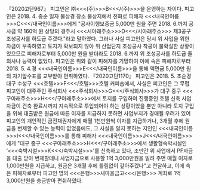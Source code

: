 『2020고단967』
피고인은 ㈜<<<(주)>>>B<<</(주)>>>을 운영하는 자이다.
피고인은 2018. 4. 중순 일자 불상경 장소 불상지에서 전화로 피해자 <<<내국인이름>>>C<<</내국인이름>>>에게 "공사이행보증금 5,000만 원을 주면 2018. 6.까지 공사금 약 160억 원 상당의 경주시 <<<시아래주소>>>D<<</시아래주소>>> 제3공구 조성공사를 하도급 주겠다."라고 말하였다.
그러나 사실 피고인은 당시 위 사업을 위한 자금이 부족하였고 토지가 확보되지 않아 위 산업단지 조성공사 착공이 불확실한 상황이었으므로 피해자로부터 5,000만 원을 받더라도 2018. 6.까지 위 조성공사를 하도급 줄 의사나 능력이 없었다.
피고인은 위와 같이 피해자를 기망하여 이에 속은 피해자로부터 2018. 5. 4.경 <<<내국인이름>>>E<<</내국인이름>>>을 통해 액면금 5,000만 원의 자기앞수표를 교부받아 편취하였다.
『2020고단1170』
피고인은 2018. 5. 초순경 대구 수성구 <<<호텔>>>F<<</호텔>>>호텔 커피숍에서, 사실은 피고인은 그 무렵 피고인이 대주주인 주식회사 <<<주식회사>>>G<<</주식회사>>>가 대구 중구 <<<구아래주소>>>H<<</구아래주소>>>에서 토지를 구입하여 진행중인 호텔 신축 사업 자금이 건축 완료시까지 지속적으로 투입되어야 하는 상황이었을 뿐만 아니라 토지 구입을 위해 대출받은 원금에 따른 이자를 지급하지 못하면 사업부지가 경매될 우려가 있어 피고인의 개인적인 금전채권자에게 매월 1천만원씩 이자를 지급하거나, 3개월 후에 원금을 변제할 수 있는 능력이 없었음에도, 그 사실을 알지 못하는 지인인 <<<내국인이름>>>I<<</내국인이름>>>를 통해 피해자 <<<내국인이름>>>J<<</내국인이름>>>에게 "대구 중구 <<<구아래주소>>>H<<</구아래주소>>>에서 생활형숙박시설인 ‘<<<숙박시설>>>K<<</숙박시설>>>'를 신축하고 있다, 조만간 위 사업에서 PF자금을 대출 받아 변제할테니 사업자금으로 사용할 1억 3,000만원을 빌려 주면 매월 이자로 1,000만원을 지급하고, 원금은 3개월 후에 틀림없이 갚아주겠다"고 전달하고, 이에 속은 피해자로부터 피고인 명의 <<<은행>>>새마을금고<<</은행>>> 계좌로 1억 3,000만원을 송금받아 편취하였다.